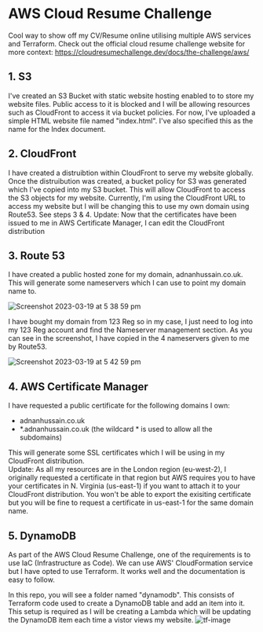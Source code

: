 # AWS Cloud Resume Challenge
Cool way to show off my CV/Resume online utilising multiple AWS services and Terraform.
Check out the official cloud resume challenge website for more context: https://cloudresumechallenge.dev/docs/the-challenge/aws/

## 1. S3

I've created an S3 Bucket with static website hosting enabled to to store my website files. Public access to it is blocked and I will be allowing resources such as CloudFront to access it via bucket policies. For now, I've uploaded a simple HTML website file named "index.html". I've also specified this as the name for the Index document.

## 2. CloudFront

I have created a distruibtion within CloudFront to serve my website globally. Once the distruibution was created, a bucket policy for S3 was generated which I've copied into my S3 bucket. This will allow CloudFront to access the S3 objects for my website. Currently, I'm using the CloudFront URL to access my website but I will be changing this to use my own domain using Route53. See steps 3 & 4.
Update: Now that the certificates have been issued to me in AWS Certificate Manager, I can edit the CloudFront distribution 

## 3. Route 53

I have created a public hosted zone for my domain, adnanhussain.co.uk. This will generate some nameservers which I can use to point my domain name to.

![Screenshot 2023-03-19 at 5 38 59 pm](https://user-images.githubusercontent.com/24739598/226206090-6bac13a5-9ac5-4987-aea7-063d48df3157.jpg)

I have bought my domain from 123 Reg so in my case, I just need to log into my 123 Reg account and find the Nameserver management section. As you can see in the screenshot, I have copied in the 4 nameservers given to me by Route53.    

![Screenshot 2023-03-19 at 5 42 59 pm](https://user-images.githubusercontent.com/24739598/226206319-3ab21b5b-cfbd-41e4-9e14-ce09f7d1b9e0.jpg)


## 4. AWS Certificate Manager

I have requested a public certificate for the following domains I own:   
- adnanhussain.co.uk      
- *.adnanhussain.co.uk (the wildcard * is used to allow all the subdomains)    

This will generate some SSL certificates which I will be using in my CloudFront distribution.    
Update: As all my resources are in the London region (eu-west-2), I originally requested a certificate in that region but AWS requires you to have your certificates in N. Virginia (us-east-1) if you want to attach it to your CloudFront distribution. You won't be able to export the exisiting certificate but you will be fine to request a certificate in us-east-1 for the same domain name.

## 5. DynamoDB

As part of the AWS Cloud Resume Challenge, one of the requirements is to use IaC (Infrastructure as Code). We can use AWS' CloudFormation service but I have opted to use Terraform. It works well and the documentation is easy to follow.

In this repo, you will see a folder named "dynamodb". This consists of Terraform code used to create a DynamoDB table and add an item into it. This setup is required as I will be creating a Lambda which will be updating the DynamoDB item each time a vistor views my website.
![tf-image](https://user-images.githubusercontent.com/24739598/226211233-45197937-d5cd-4ce1-8af4-c752b0b4ed42.png)

